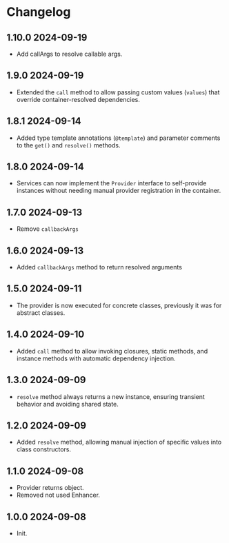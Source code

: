 # Changelog

## 1.10.0 2024-09-19

- Add callArgs to resolve callable args.

## 1.9.0 2024-09-19

- Extended the `call` method to allow passing custom values (`values`) that override container-resolved dependencies.

## 1.8.1 2024-09-14

- Added type template annotations (`@template`) and parameter comments to the `get()` and `resolve()` methods.

## 1.8.0 2024-09-14

- Services can now implement the `Provider` interface to self-provide instances without needing manual provider registration in the container.

## 1.7.0 2024-09-13

- Remove `callbackArgs`

## 1.6.0 2024-09-13

- Added `callbackArgs` method to return resolved arguments

## 1.5.0 2024-09-11

- The provider is now executed for concrete classes, previously it was for abstract classes.

## 1.4.0 2024-09-10

- Added `call` method to allow invoking closures, static methods, and instance methods with automatic dependency injection.

## 1.3.0 2024-09-09

- `resolve` method always returns a new instance, ensuring transient behavior and avoiding shared state.

## 1.2.0 2024-09-09

- Added `resolve` method, allowing manual injection of specific values into class constructors.

## 1.1.0 2024-09-08

- Provider returns object.
- Removed not used Enhancer.

## 1.0.0 2024-09-08

- Init.
